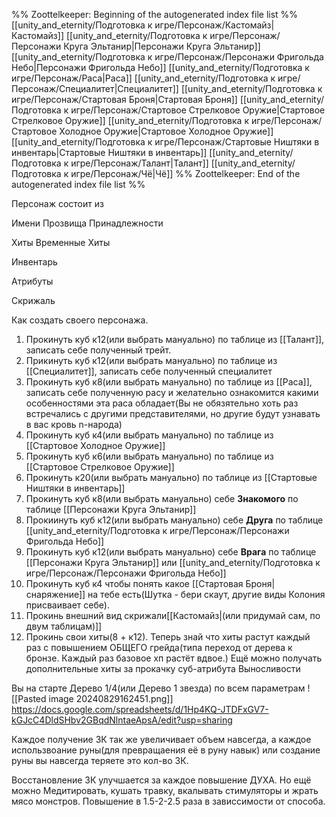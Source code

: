 %% Zoottelkeeper: Beginning of the autogenerated index file list  %%
 [[unity_and_eternity/Подготовка к игре/Персонаж/Кастомайз|Кастомайз]]
 [[unity_and_eternity/Подготовка к игре/Персонаж/Персонажи Круга Эльтанир|Персонажи Круга Эльтанир]]
 [[unity_and_eternity/Подготовка к игре/Персонаж/Персонажи Фригольда Небо|Персонажи Фригольда Небо]]
 [[unity_and_eternity/Подготовка к игре/Персонаж/Раса|Раса]]
 [[unity_and_eternity/Подготовка к игре/Персонаж/Специалитет|Специалитет]]
 [[unity_and_eternity/Подготовка к игре/Персонаж/Стартовая Броня|Стартовая Броня]]
 [[unity_and_eternity/Подготовка к игре/Персонаж/Стартовое Стрелковое Оружие|Стартовое Стрелковое Оружие]]
 [[unity_and_eternity/Подготовка к игре/Персонаж/Стартовое Холодное Оружие|Стартовое Холодное Оружие]]
 [[unity_and_eternity/Подготовка к игре/Персонаж/Стартовые Ништяки в инвентарь|Стартовые Ништяки в инвентарь]]
 [[unity_and_eternity/Подготовка к игре/Персонаж/Талант|Талант]]
 [[unity_and_eternity/Подготовка к игре/Персонаж/Чё|Чё]]
%% Zoottelkeeper: End of the autogenerated index file list  %%

Персонаж состоит из 

Имени
Прозвища
Принадлежности

Хиты
Временные Хиты


Инвентарь

Атрибуты

Скрижаль

Как создать своего персонажа.
1. Прокинуть куб к12(или выбрать мануально) по таблице из [[Талант]], записать себе полученный трейт.
2. Прикинуть куб к12(или выбрать мануально) по таблице из [[Специалитет]], записать себе полученный специалитет
3. Прокинуть куб к8(или выбрать мануально) по таблице из [[Раса]], записать себе полученную расу и желательно ознакомится какими особенностями эта раса обладает(Вы не обязятельно хоть раз встречались с другими представителями, но другие будут узнавать в вас кровь n-народа)
4. Прокинуть куб к4(или выбрать мануально) по таблице из [[Стартовое Холодное Оружие]]
5. Прокинуть куб к6(или выбрать мануально) по таблице из [[Стартовое Стрелковое Оружие]]
6. Прокинуть к20(или выбрать мануально) по таблице из [[Стартовые Ништяки в инвентарь]]
7. Прокинуть куб к8(или выбрать мануально) себе **Знакомого** по таблице [[Персонажи Круга Эльтанир]]
8. Прокиинуть куб к12(или выбрать мануально) себе **Друга** по таблице [[unity_and_eternity/Подготовка к игре/Персонаж/Персонажи Фригольда Небо]]
9. Прокинуть куб к12(или выбрать мануально) себе **Врага** по таблице [[Персонажи Круга Эльтанир]] или [[unity_and_eternity/Подготовка к игре/Персонаж/Персонажи Фригольда Небо]]
10. Прокинуть куб к4 чтобы понять какое [[Стартовая Броня|снаряжение]] на тебе есть(Шутка - бери скаут, другие виды Колония присваивает себе).
11. Прокинь внешний вид скрижали[[Кастомайз|(или придумай сам, по двум таблицам)]]
12. Прокинь свои хиты(8 + к12). Теперь знай что хиты растут каждый раз с повышением ОБЩЕГО грейда(типа переход от дерева к бронзе. Каждый раз базовое хп растёт вдвое.) Ещё можно получать дополнительные хиты за прокачку суб-атрибута Выносливости

Вы на старте Дерево 1/4(или Дерево 1 звезда) по всем параметрам
![[Pasted image 20240829162451.png]]
https://docs.google.com/spreadsheets/d/1Hp4KQ-JTDFxGV7-kGJcC4DldSHbv2GBqdNlntaeApsA/edit?usp=sharing

Каждое получение ЗК так же увеличивает объем навсегда, а каждое использвоание руны(для превращаения её в руну навык) или создание руны вы навсегда теряете это кол-во ЗК. 

Восстановление ЗК  улучшается за каждое повышение  ДУХА. Но ещё можно Медитировать, кушать травку, вкалывать стимуляторы и жрать мясо монстров. Повышение в 1.5-2-2.5 раза в зависсимости от способа. 
